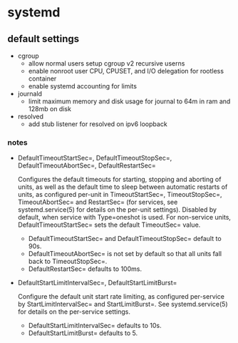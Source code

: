 # systemd

## default settings

- cgroup
    - allow normal users setup cgroup v2 recursive userns
    - enable nonroot user CPU, CPUSET, and I/O delegation for rootless container
    - enable systemd accounting for limits
- journald
    - limit maximum memory and disk usage for journal to 64m in ram and 128mb on disk
- resolved
    - add stub listener for resolved on ipv6 loopback

### notes

- DefaultTimeoutStartSec=, DefaultTimeoutStopSec=, DefaultTimeoutAbortSec=, DefaultRestartSec=

    Configures the default timeouts for starting, stopping and aborting of units, as well as the default time to sleep between automatic restarts of units, as configured per-unit in TimeoutStartSec=, TimeoutStopSec=, TimeoutAbortSec= and RestartSec= (for services, see systemd.service(5) for details on the per-unit settings). Disabled by default, when service with Type=oneshot is used. For non-service units, DefaultTimeoutStartSec= sets the default TimeoutSec= value.

    - DefaultTimeoutStartSec= and DefaultTimeoutStopSec= default to 90s.
    - DefaultTimeoutAbortSec= is not set by default so that all units fall back to TimeoutStopSec=.
    - DefaultRestartSec= defaults to 100ms.

- DefaultStartLimitIntervalSec=, DefaultStartLimitBurst=

    Configure the default unit start rate limiting, as configured per-service by StartLimitIntervalSec= and StartLimitBurst=. See systemd.service(5) for details on the per-service settings.

    - DefaultStartLimitIntervalSec= defaults to 10s.
    - DefaultStartLimitBurst= defaults to 5.
